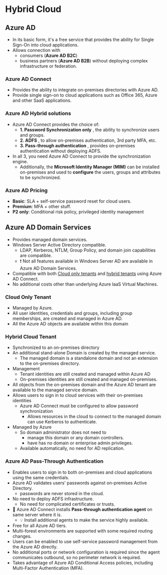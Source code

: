 # Hybrid Cloud

## Azure AD

- In its basic form, it's a free service that provides the ability for Single Sign-On into cloud applications.
- Allows connection with
  - consumers (**Azure AD B2C**)
  - business partners (**Azure AD B2B**) without deploying complex infrastructure or federation.

### Azure AD Connect

- Provides the ability to integrate on-premises directories with Azure AD.
- Provide single sign-on to cloud applications such as Office 365, Azure and other SaaS applications.

### Azure AD Hybrid solutions

- Azure AD Connect provides the choice of:
  - **1. Password Synchronization only** , the ability to synchronize users and groups.
  - **2. ADFS** , to allow on-premises authentication, 3rd party MFA, etc.
  - **3. Pass-through authentication** , provides on-premises authentication without deploying ADFS.
- In all 3, you need Azure AD Connect to provide the synchronization engine.
  - Additionally, the **Microsoft Identity Manager (MIM)** can be installed on-premises and used to **configure** the users, groups and attributes to be synchronized.

### Azure AD Pricing

- **Basic**: SLA + self-service password reset for cloud users.
- **Premium**: MFA + other stuff.
- **P2 only**: Conditional risk policy, privileged identity management

## Azure AD Domain Services

- Provides managed domain services.
- Windows Server Active Directory compatible.
  - LDAP, Kerberos, NTLM, Group Policy, and domain join capabilities are compatible.
  - ❗ Not all features available in Windows Server AD are available in Azure AD Domain Services.
- Compatible with both [Cloud only tenants](#cloud-only-tenant) and [hybrid tenants](#hybrid-cloud-tenant) using Azure AD Connect.
- No additional costs other than underlying Azure IaaS Virtual Machines.

### Cloud Only Tenant

- Managed by Azure.
- All user identities, credentials and groups, including group memberships, are created and managed in Azure AD.
- All the Azure AD objects are available within this domain

### Hybrid Cloud Tenant

- Synchronized to an on-premises directory
- An additional stand-alone Domain is created by the managed service.
  - The managed domain is a standalone domain and not an extension to the on-premises directory.
- Management
  - Tenant identities are still created and managed within Azure AD
  - On-premises identities are still created and managed on-premises.
- All objects from the on-premises domain and the Azure AD tenant are available to the managed service domain.
- Allows users to sign in to cloud services with their on-premises identities
  - Azure AD Connect must be configured to allow password synchronization
    - Allows resources in the cloud to connect to the managed domain can use Kerberos to authenticate.
- Managed by Azure
  - So domain administrator does not need to
    - manage this domain or any domain controllers.
    - have has no domain or enterprise admin privileges.
  - Available automatically, no need for AD replication.

### Azure AD Pass-Through Authentication

- Enables users to sign in to both on-premises and cloud applications using the same credentials.
- Azure AD validates users' passwords against on-premises Active Directory. 
  - passwords are never stored in the cloud.
- No need to deploy ADFS infrastructure.
  - No need for complicated certificates or trusts.
- 📝 Azure AD Connect installs **Pass-through authentication agent** on same server where it is.
  - 💡 Install additional agents to make the service highly available.
- Free for all Azure AD tiers.
- Multi-forest environments are supported with some required routing changes.
- Users can be enabled to use self-service password management from the Azure AD directly.
- No additional ports or network configuration is required since the agent communicates outbound, so no perimeter network is required.
- Takes advantage of Azure AD Conditional Access policies, including Multi-Factor Authentication (MFA).
